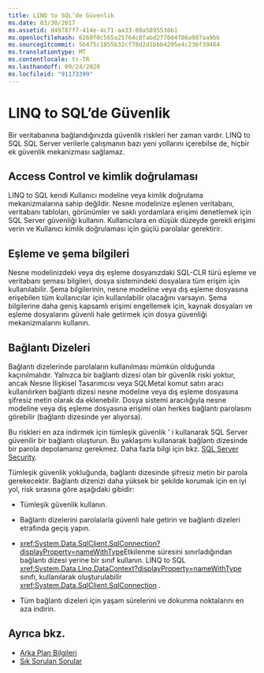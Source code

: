 ```yaml
---
title: LINQ to SQL’de Güvenlik
ms.date: 03/30/2017
ms.assetid: d49787f7-414e-4c71-aa33-80a5895536b1
ms.openlocfilehash: 6260f0c565a25764c8fabd2770d4f06a987aa9bb
ms.sourcegitcommit: 5b475c1855b32cf78d2d1bbb4295e4c236f39464
ms.translationtype: MT
ms.contentlocale: tr-TR
ms.lasthandoff: 09/24/2020
ms.locfileid: "91173399"
---
```

# <a name="security-in-linq-to-sql"></a>LINQ to SQL’de Güvenlik

Bir veritabanına bağlandığınızda güvenlik riskleri her zaman vardır. LINQ to SQL SQL Server verilerle çalışmanın bazı yeni yollarını içerebilse de, hiçbir ek güvenlik mekanizması sağlamaz.  
  
## <a name="access-control-and-authentication"></a>Access Control ve kimlik doğrulaması  

 LINQ to SQL kendi Kullanıcı modeline veya kimlik doğrulama mekanizmalarına sahip değildir. Nesne modelinize eşlenen veritabanı, veritabanı tabloları, görünümler ve saklı yordamlara erişimi denetlemek için SQL Server güvenliği kullanın. Kullanıcılara en düşük düzeyde gerekli erişimi verin ve Kullanıcı kimlik doğrulaması için güçlü parolalar gerektirir.  
  
## <a name="mapping-and-schema-information"></a>Eşleme ve şema bilgileri  

 Nesne modelinizdeki veya dış eşleme dosyanızdaki SQL-CLR türü eşleme ve veritabanı şeması bilgileri, dosya sistemindeki dosyalara tüm erişim için kullanılabilir. Şema bilgilerinin, nesne modeline veya dış eşleme dosyasına erişebilen tüm kullanıcılar için kullanılabilir olacağını varsayın. Şema bilgilerine daha geniş kapsamlı erişimi engellemek için, kaynak dosyaları ve eşleme dosyalarını güvenli hale getirmek için dosya güvenliği mekanizmalarını kullanın.  
  
## <a name="connection-strings"></a>Bağlantı Dizeleri  

 Bağlantı dizelerinde parolaların kullanılması mümkün olduğunda kaçınılmalıdır. Yalnızca bir bağlantı dizesi olan bir güvenlik riski yoktur, ancak Nesne İlişkisel Tasarımcısı veya SQLMetal komut satırı aracı kullanılırken bağlantı dizesi nesne modeline veya dış eşleme dosyasına şifresiz metin olarak da eklenebilir. Dosya sistemi aracılığıyla nesne modeline veya dış eşleme dosyasına erişimi olan herkes bağlantı parolasını görebilir (bağlantı dizesinde yer alıyorsa).  
  
 Bu riskleri en aza indirmek için tümleşik güvenlik ' i kullanarak SQL Server güvenilir bir bağlantı oluşturun. Bu yaklaşımı kullanarak bağlantı dizesinde bir parola depolamanız gerekmez. Daha fazla bilgi için bkz. [SQL Server Security](../sql-server-security.md).  
  
 Tümleşik güvenlik yokluğunda, bağlantı dizesinde şifresiz metin bir parola gerekecektir. Bağlantı dizenizi daha yüksek bir şekilde korumak için en iyi yol, risk sırasına göre aşağıdaki gibidir:  
  
- Tümleşik güvenlik kullanın.  
  
- Bağlantı dizelerini parolalarla güvenli hale getirin ve bağlantı dizeleri etrafında geçiş yapın.  
  
- <xref:System.Data.SqlClient.SqlConnection?displayProperty=nameWithType>Etkilenme süresini sınırladığından bağlantı dizesi yerine bir sınıf kullanın. LINQ to SQL <xref:System.Data.Linq.DataContext?displayProperty=nameWithType> sınıfı, kullanılarak oluşturulabilir <xref:System.Data.SqlClient.SqlConnection> .  
  
- Tüm bağlantı dizeleri için yaşam sürelerini ve dokunma noktalarını en aza indirin.  
  
## <a name="see-also"></a>Ayrıca bkz.

- [Arka Plan Bilgileri](background-information.md)
- [Sık Sorulan Sorular](frequently-asked-questions.md)
